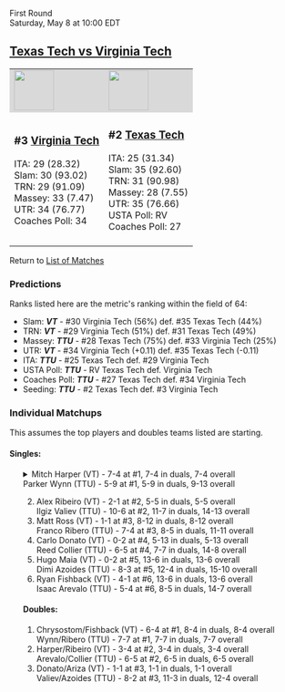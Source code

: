 First Round  
Saturday, May 8 at 10:00 EDT

## [Texas Tech vs Virginia Tech](https://www.ncaa.com/game/5833391)

<table>  
<tr style="background-color: #d9d9d9 !important"><td><a href="../"><img src="https://www.ncaa.com/sites/default/files/images/logos/schools/v/virginia-tech.70.png" width="70" height="70" /></a></td><td><a href="../"><img src="https://www.ncaa.com/sites/default/files/images/logos/schools/t/texas-tech.70.png" width="70" height="70" /></a></td></tr>
<tr><td>

<h3>#3 <a href="../">Virginia Tech</a></h3>  
ITA: 29 (28.32)<br>  
Slam: 30 (93.02)<br>  
TRN: 29 (91.09)<br>  
Massey: 33 (7.47)<br>  
UTR: 34 (76.77)<br>  
Coaches Poll: 34<br>  
<br>

</td><td>

<h3>#2 <a href="../">Texas Tech</a></h3>  
ITA: 25 (31.34)<br>  
Slam: 35 (92.60)<br>  
TRN: 31 (90.98)<br>  
Massey: 28 (7.55)<br>  
UTR: 35 (76.66)<br>  
USTA Poll: RV<br>  
Coaches Poll: 27<br>  
<br>

</td></tr></table>

Return to [List of Matches](../index.md)

### Predictions

Ranks listed here are the metric's ranking within the field of 64:

- Slam: **_VT_** - #30 Virginia Tech (56%) def. #35 Texas Tech (44%)
- TRN: **_VT_** - #29 Virginia Tech (51%) def. #31 Texas Tech (49%)
- Massey: **_TTU_** - #28 Texas Tech (75%) def. #33 Virginia Tech (25%)
- UTR: **_VT_** - #34 Virginia Tech (+0.11) def. #35 Texas Tech (-0.11)
- ITA: **_TTU_** - #25 Texas Tech def. #29 Virginia Tech
- USTA Poll: **_TTU_** - RV Texas Tech def. Virginia Tech
- Coaches Poll: **_TTU_** - #27 Texas Tech def. #34 Virginia Tech
- Seeding: **_TTU_** - #2 Texas Tech def. #3 Virginia Tech

### Individual Matchups

This assumes the top players and doubles teams listed are starting.

#### Singles:

<ol>
<details><summary markdown="span">
Mitch Harper (VT) - 7-4 at #1, 7-4 in duals, 7-4 overall<br>  
Parker Wynn (TTU) - 5-9 at #1, 5-9 in duals, 9-13 overall
</summary>

#### Predictions

- Slam: **_VT_** - #30 Virginia Tech (56%) def. #35 Texas Tech (44%)
- TRN: **_VT_** - #29 Virginia Tech (51%) def. #31 Texas Tech (49%)
- Massey: **_TTU_** - #28 Texas Tech (75%) def. #33 Virginia Tech (25%)
- UTR: **_VT_** - #34 Virginia Tech (+0.11) def. #35 Texas Tech (-0.11)
- ITA: **_TTU_** - #25 Texas Tech def. #29 Virginia Tech
- USTA Poll: **_TTU_** - RV Texas Tech def. Virginia Tech
- Coaches Poll: **_TTU_** - #27 Texas Tech def. #34 Virginia Tech
- Seeding: **_TTU_** - #2 Texas Tech def. #3 Virginia Tech
</details>

2. Alex Ribeiro (VT) - 2-1 at #2, 5-5 in duals, 5-5 overall  
   Ilgiz Valiev (TTU) - 10-6 at #2, 11-7 in duals, 14-13 overall
3. Matt Ross (VT) - 1-1 at #3, 8-12 in duals, 8-12 overall  
   Franco Ribero (TTU) - 7-4 at #3, 8-5 in duals, 11-11 overall
4. Carlo Donato (VT) - 0-2 at #4, 5-13 in duals, 5-13 overall  
   Reed Collier (TTU) - 6-5 at #4, 7-7 in duals, 14-8 overall
5. Hugo Maia (VT) - 0-2 at #5, 13-6 in duals, 13-6 overall  
   Dimi Azoides (TTU) - 8-3 at #5, 12-4 in duals, 15-10 overall
6. Ryan Fishback (VT) - 4-1 at #6, 13-6 in duals, 13-6 overall  
   Isaac Arevalo (TTU) - 5-4 at #6, 8-5 in duals, 14-7 overall

#### Doubles:

1. Chrysostom/Fishback (VT) - 6-4 at #1, 8-4 in duals, 8-4 overall  
   Wynn/Ribero (TTU) - 7-7 at #1, 7-7 in duals, 7-7 overall
2. Harper/Ribeiro (VT) - 3-4 at #2, 3-4 in duals, 3-4 overall  
   Arevalo/Collier (TTU) - 6-5 at #2, 6-5 in duals, 6-5 overall
3. Donato/Ariza (VT) - 1-1 at #3, 1-1 in duals, 1-1 overall  
   Valiev/Azoides (TTU) - 8-2 at #3, 11-3 in duals, 12-4 overall
